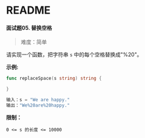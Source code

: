 # README

#### 面试题05. 替换空格

> 难度：简单

请实现一个函数，把字符串 `s` 中的每个空格替换成"%20"。

**示例:**

~~~go
func replaceSpace(s string) string {

}

输入：s = "We are happy."
输出："We%20are%20happy."
~~~



**限制：**

```
0 <= s 的长度 <= 10000
```

